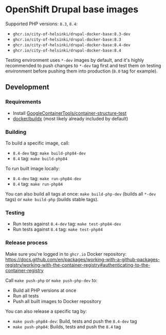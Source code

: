 # OpenShift Drupal base images

Supported PHP versions: `8.3`, `8.4`:

- `ghcr.io/city-of-helsinki/drupal-docker-base:8.3-dev`
- `ghcr.io/city-of-helsinki/drupal-docker-base:8.3`
- `ghcr.io/city-of-helsinki/drupal-docker-base:8.4-dev`
- `ghcr.io/city-of-helsinki/drupal-docker-base:8.4`

Testing environment uses `*-dev` images by default, and it's highly recommended to push changes to `*-dev` tag first and test them on testing environment before pushing them into production (`8.0` tag for example).

## Development

### Requirements

- Install [GoogleContainerTools/container-structure-test](https://github.com/GoogleContainerTools/container-structure-test)
- [docker/buildx](https://github.com/docker/buildx) (most likely already included by default)

### Building

To build a specific image, call:

- `8.4-dev` tag: `make build-php84-dev`
- `8.4` tag: `make build-php84`

To run built image locally:

- `8.4-dev` tag: `make run-php84-dev`
- `8.4` tag: `make run-php84`

You can also build all tags at once: `make build-php-dev` (builds all `*-dev` tags) or `make build-php` (builds stable tags).

### Testing

- Run tests against `8.4-dev` tag: `make test-php84-dev`
- Run tests against `8.4` tag: `make test-php84`

### Release process

Make sure you're logged in to `ghcr.io` Docker repository: https://docs.github.com/en/packages/working-with-a-github-packages-registry/working-with-the-container-registry#authenticating-to-the-container-registry

Call `make push-php` or `make push-php-dev` to:
- Build all PHP versions at once
- Run all tests
- Push all built images to Docker repository

You can also release a specific tag by:

- `make push-php84-dev`: Build, tests and push the `8.4-dev` tag
- `make push-php84`: Builds, tests and push the `8.4` tag
